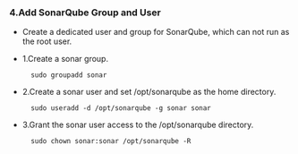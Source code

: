 ### 4.Add SonarQube Group and User

- Create a dedicated user and group for SonarQube, which can not run as the root user.

- 1.Create a sonar group.

        sudo groupadd sonar

- 2.Create a sonar user and set /opt/sonarqube as the home directory.

        sudo useradd -d /opt/sonarqube -g sonar sonar

- 3.Grant the sonar user access to the /opt/sonarqube directory.

        sudo chown sonar:sonar /opt/sonarqube -R